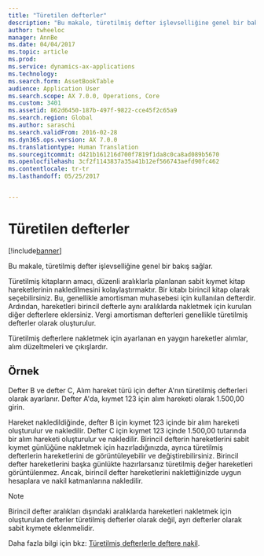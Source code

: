 ```yaml
---
title: "Türetilen defterler"
description: "Bu makale, türetilmiş defter işlevselliğine genel bir bakış sağlar."
author: twheeloc
manager: AnnBe
ms.date: 04/04/2017
ms.topic: article
ms.prod: 
ms.service: dynamics-ax-applications
ms.technology: 
ms.search.form: AssetBookTable
audience: Application User
ms.search.scope: AX 7.0.0, Operations, Core
ms.custom: 3401
ms.assetid: 862d6450-187b-497f-9822-cce45f2c65a9
ms.search.region: Global
ms.author: saraschi
ms.search.validFrom: 2016-02-28
ms.dyn365.ops.version: AX 7.0.0
ms.translationtype: Human Translation
ms.sourcegitcommit: d421b161216d700f7819f1da8c0ca8ad089b5670
ms.openlocfilehash: 3cf2f1143837a35a41b12ef566743aefd90fc462
ms.contentlocale: tr-tr
ms.lasthandoff: 05/25/2017


---
```


# <a name="derived-books"></a>Türetilen defterler

[!include[banner](../includes/banner.md)]


Bu makale, türetilmiş defter işlevselliğine genel bir bakış sağlar.

Türetilmiş kitapların amacı, düzenli aralıklarla planlanan sabit kıymet kitap hareketlerinin nakledilmesini kolaylaştırmaktır.  Bir kitabı birincil kitap olarak seçebilirsiniz. Bu, genellikle amortisman muhasebesi için kullanılan defterdir. Ardından, hareketleri birincil defterle aynı aralıklarda nakletmek için kurulan diğer defterlere eklersiniz. Vergi amortisman defterleri genellikle türetilmiş defterler olarak oluşturulur. 

Türetilmiş defterlere nakletmek için ayarlanan en yaygın hareketler alımlar, alım düzeltmeleri ve çıkışlardır. 

## <a name="example"></a>Örnek

Defter B ve defter C, Alım hareket türü için defter A'nın türetilmiş defterleri olarak ayarlanır. Defter A'da, kıymet 123 için alım hareketi olarak 1.500,00 girin. 

Hareket nakledildiğinde, defter B için kıymet 123 içinde bir alım hareketi oluşturulur ve nakledilir. Defter C için kıymet 123 içinde 1.500,00 tutarında bir alım hareketi oluşturulur ve nakledilir. Birincil defterin hareketlerini sabit kıymet günlüğüne nakletmek için hazırladığınızda, ayrıca türetilmiş defterlerin hareketlerini de görüntüleyebilir ve değiştirebilirsiniz. Birincil defter hareketlerini başka günlükte hazırlarsanız türetilmiş değer hareketleri görüntülenmez. Ancak, birincil defter hareketlerini naklettiğinizde uygun hesaplara ve nakil katmanlarına nakledilir.

> [!NOTE]                                                                                                                               
> Birincil defter aralıkları dışındaki aralıklarda hareketleri nakletmek için oluşturulan defterler türetilmiş defterler olarak değil, ayrı defterler olarak sabit kıymete eklenmelidir.  

Daha fazla bilgi için bkz: [Türetilmiş defterlerle deftere nakil](post-derived-value-models.md).




